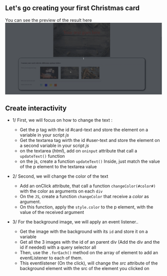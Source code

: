 ## Let's go creating your first Christmas card
You can see the preview of the result here
<img src="./christmas_card.gif" />

## Create interactivity
- 1/ First, we will focus on how to change the text :
    - Get the p tag with the id #card-text and store the element on a variable in your script *js*
    - Get the textarea tag wirth the id #user-text and store the element on a second variable in your script *js*
    - on the textarea (*html*), add on `oninput` attribute that call a `updateText()` function
    - on the js, create a function `updateText()`
        Inside, just match the value of the p element to the textarea value

- 2/ Second, we will change the color of the text
  - Add an onClick attribute, that call a function `changeColor(#color#)` with the color as arguments on each `div`
  - On the `JS`, create a function `changeColor` that receive a *color* as argument.
  - On this function, apply the `style.color` to the p element, with the value of the received argument

- 3/ For the background image, we will apply an event listener..
  - Get the image with the background with its `id` and store it on a variable
  - Get all the 3 images with the id of an parent div (Add the div and the id if needed) with a query selector all
  - Then, use the `.forEach()` method on the array of element to add an eventListener to each of them.
  - This eventlistener (On the click), will change the *src* attribute of the background element with the src of the element you clicked on

